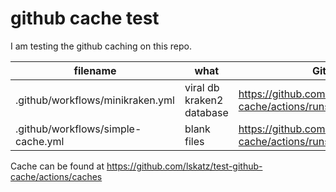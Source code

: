 # github cache test

I am testing the github caching on this repo.

| filename | what | Github Actions result |
| -------- | ---- | --------------------- |
| .github/workflows/minikraken.yml | viral db kraken2 database | https://github.com/lskatz/test-github-cache/actions/runs/3605062825/jobs/6075076536 |
| .github/workflows/simple-cache.yml | blank files | https://github.com/lskatz/test-github-cache/actions/runs/3605062828/jobs/6075076542 |

Cache can be found at
https://github.com/lskatz/test-github-cache/actions/caches

